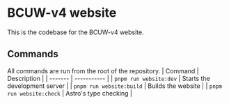 # BCUW-v4 website
This is the codebase for the BCUW-v4 website.

## Commands
All commands are run from the root of the repository.
| Command | Description |
| ------- | ----------- |
| `pnpm run website:dev` | Starts the development server |
| `pnpm run website:build` | Builds the website |
| `pnpm run website:check` | Astro's type checking |